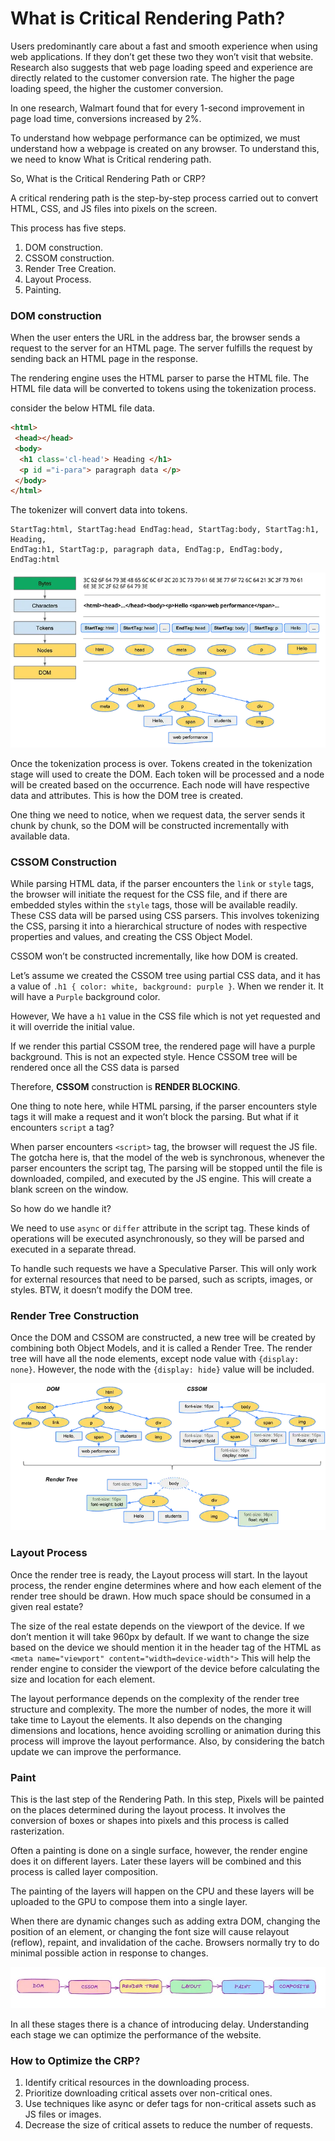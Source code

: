 # What is Critical Rendering Path?

Users predominantly care about a fast and smooth experience when using web applications. If they don’t get these two they won’t visit that website. Research also suggests that web page loading speed and experience are directly related to the customer conversion rate. The higher the page loading speed, the higher the customer conversion.

In one research, Walmart found that for every 1-second improvement in page load time, conversions increased by 2%.

To understand how webpage performance can be optimized, we must understand how a webpage is created on any browser. To understand this, we need to know What is Critical rendering path.

So, What is the Critical Rendering Path or CRP?

A critical rendering path is the step-by-step process carried out to convert HTML, CSS, and JS files into pixels on the screen.

This process has five steps.

1. DOM construction.
2. CSSOM construction.
3. Render Tree Creation.
4. Layout Process.
5. Painting.

### DOM construction

When the user enters the URL in the address bar, the browser sends a request to the server for an HTML page. The server fulfills the request by sending back an HTML page in the response.

The rendering engine uses the HTML parser to parse the HTML file. The HTML file data will be converted to tokens using the tokenization process.

consider the below HTML file data.

```html
<html>
 <head></head>
 <body>
  <h1 class='cl-head'> Heading </h1>
  <p id ="i-para"> paragraph data </p>
 </body>
</html>
```

The tokenizer will convert data into tokens.

```plain
StartTag:html, StartTag:head EndTag:head, StartTag:body, StartTag:h1, Heading,
EndTag:h1, StartTag:p, paragraph data, EndTag:p, EndTag:body, EndTag:html
```

![dom-construction](../assets/browser/004/dom-construction.png)

Once the tokenization process is over. Tokens created in the tokenization stage will used to create the DOM. Each token will be processed and a node will be created based on the occurrence. Each node will have respective data and attributes. This is how the DOM tree is created.

One thing we need to notice, when we request data, the server sends it chunk by chunk, so the DOM will be constructed incrementally with available data.

### CSSOM Construction

While parsing HTML data, if the parser encounters the `link` or `style` tags, the browser will initiate the request for the CSS file, and if there are embedded styles within the `style` tags, those will be available readily. These CSS data will be parsed using CSS parsers. This involves tokenizing the CSS, parsing it into a hierarchical structure of nodes with respective properties and values, and creating the CSS Object Model.

CSSOM won’t be constructed incrementally, like how DOM is created.

Let’s assume we created the CSSOM tree using partial CSS data, and it has a value of `.h1 { color: white, background: purple }`. When we render it. It will have a `Purple` background color.

However, We have a `h1` value in the CSS file which is not yet requested and it will override the initial value.

If we render this partial CSSOM tree, the rendered page will have a purple background. This is not an expected style. Hence CSSOM tree will be rendered once all the CSS data is parsed

Therefore, **CSSOM** construction is **RENDER BLOCKING**.

One thing to note here, while HTML parsing, if the parser encounters style tags it will make a request and it won’t block the parsing. But what if it encounters `script` a tag?

When parser encounters `<script>` tag, the browser will request the JS file. The gotcha here is, that the model of the web is synchronous, whenever the parser encounters the script tag, The parsing will be stopped until the file is downloaded, compiled, and executed by the JS engine. This will create a blank screen on the window.

So how do we handle it?

We need to use `async` or `differ` attribute in the script tag. These kinds of operations will be executed asynchronously, so they will be parsed and executed in a separate thread.

To handle such requests we have a Speculative Parser. This will only work for external resources that need to be parsed, such as scripts, images, or styles. BTW, it doesn’t modify the DOM tree.

### Render Tree Construction

Once the DOM and CSSOM are constructed, a new tree will be created by combining both Object Models, and it is called a Render Tree. The render tree will have all the node elements, except node value with `{display: none}`. However, the node with the `{display: hide}` value will be included.

![render-tree-construction](../assets/browser/004/render-tree-construction.png)

### Layout Process

Once the render tree is ready, the Layout process will start. In the layout process, the render engine determines where and how each element of the render tree should be drawn. How much space should be consumed in a given real estate?

The size of the real estate depends on the viewport of the device. If we don’t mention it will take 960px by default. If we want to change the size based on the device we should mention it in the header tag of the HTML as `<meta name="viewport" content="width=device-width">` This will help the render engine to consider the viewport of the device before calculating the size and location for each element.

The layout performance depends on the complexity of the render tree structure and complexity. The more the number of nodes, the more it will take time to Layout the elements. It also depends on the changing dimensions and locations, hence avoiding scrolling or animation during this process will improve the layout performance. Also, by considering the batch update we can improve the performance.

### Paint

This is the last step of the Rendering Path. In this step, Pixels will be painted on the places determined during the layout process. It involves the conversion of boxes or shapes into pixels and this process is called rasterization.

Often a painting is done on a single surface, however, the render engine does it on different layers. Later these layers will be combined and this process is called layer composition.

The painting of the layers will happen on the CPU and these layers will be uploaded to the GPU to compose them into a single layer.

When there are dynamic changes such as adding extra DOM, changing the position of an element, or changing the font size will cause relayout (reflow), repaint, and invalidation of the cache. Browsers normally try to do minimal possible action in response to changes.

![paint](../assets/browser/004/paint.png)

In all these stages there is a chance of introducing delay. Understanding each stage we can optimize the performance of the website.

### How to Optimize the CRP?

1. Identify critical resources in the downloading process.
2. Prioritize downloading critical assets over non-critical ones.
3. Use techniques like async or defer tags for non-critical assets such as JS files or images.
4. Decrease the size of critical assets to reduce the number of requests.
